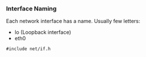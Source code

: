 ### Interface Naming

Each network interface has a name. Usually few letters:

- lo (Loopback interface)
- eth0

```
#include net/if.h

```
